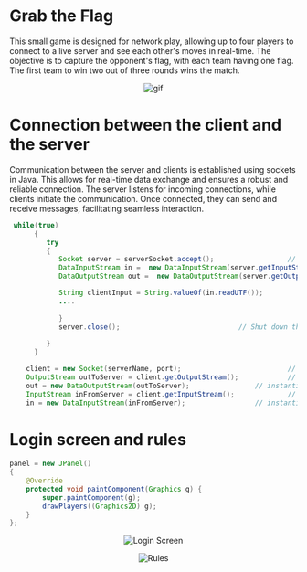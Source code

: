 # Grab the Flag
This small game is designed for network play, allowing up to four players to connect to a live server and see each other's moves in real-time. The objective is to capture the opponent's flag, with each team having one flag. The first team to win two out of three rounds wins the match.
<p align="center">
     <img src="https://github.com/rosibeluseda/Grab_the_Flag/assets/145386489/cbc9fae2-f233-4575-8771-ed9e0615e1b7" alt="gif">
</p>

# Connection between the client and the server
Communication between the server and clients is established using sockets in Java. This allows for real-time data exchange and ensures a robust and reliable connection. The server listens for incoming connections, while clients initiate the communication. Once connected, they can send and receive messages, facilitating seamless interaction.
```java
 while(true)
      {
         try
         {
            Socket server = serverSocket.accept();					// Wait for a connection from the client
            DataInputStream in =  new DataInputStream(server.getInputStream()); 	// Get the data from the client          
            DataOutputStream out =  new DataOutputStream(server.getOutputStream());	// Prepare the object for returning data to the client

            String clientInput = String.valueOf(in.readUTF());				//Read the instruction of the client									
            ....
	
            }
            server.close();								// Shut down the server
         
         }
      }
```
```java
 	client = new Socket(serverName, port);							// instantiate the socket to connect to server
	OutputStream outToServer = client.getOutputStream();			// initialize the output stream
	out = new DataOutputStream(outToServer);				// instantiate the data output stream
	InputStream inFromServer = client.getInputStream(); 			// initialize the input stream
	in = new DataInputStream(inFromServer);   				// instantiate the data input stream
```

# Login screen and rules

```java
panel = new JPanel()
{ 
	@Override
	protected void paintComponent(Graphics g) {
		super.paintComponent(g);
		drawPlayers((Graphics2D) g);
	}
};
```
<p align="center">
     <img src="https://github.com/rosibeluseda/Grab_the_Flag/assets/145386489/0e1d96b2-0185-4107-9739-d42beb404204" alt="Login Screen">
</p>
<p align="center">
     <img src="https://github.com/rosibeluseda/Grab_the_Flag/assets/145386489/1554f9f8-b5e6-460a-8090-9da65dab9fcb" alt="Rules">
</p>



